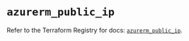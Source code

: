 # `azurerm_public_ip`

Refer to the Terraform Registry for docs: [`azurerm_public_ip`](https://registry.terraform.io/providers/hashicorp/azurerm/4.8.0/docs/resources/public_ip).
